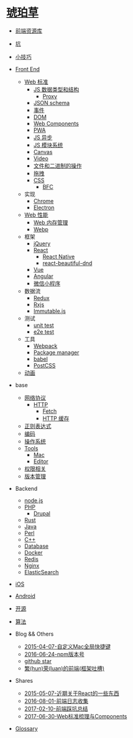 # [琥珀草](INTRO.md)

* [前端资源库](2014-05-14-links.md)
* [坑](2015-03-08-keng.md)
* [小技巧](2017-06-29-tips.md)

* [Front End](2014-05-14-frontend.md)
  * [Web 标准](2017-10-31-fe-standard.md)
    * [JS 数据类型和结构](2018-08-15-js-data.md)
      * [Proxy](2018-03-23-js-proxy.md)
    * [JSON schema](2018-09-28-json-schema.md)
    * [事件](2017-05-30-js-events.md)
    * [DOM](2018-03-22-dom.md)
    * [Web Components](2018-03-21-web-components.md)
    * [PWA](2017-07-06-pwa.md)
    * [JS 异步](2017-07-24-async.md)
    * [JS 模块系统](2017-10-10-js-module-system.md)
    * [Canvas](2017-03-21-canvas.md)
    * [Video](2017-03-13-video.md)
    * [文件和二进制的操作](2018-05-15-file.md)
    * [拖拽](2018-10-31-drag-drop.md)
    * [CSS](2017-05-30-css.md)
      * [BFC](2016-04-05-bfc.md)
  * 实现
    * [Chrome](2017-11-22-chrome.md)
    * [Electron](2017-07-13-electron.md)
  * [Web 性能](2015-12-21-performance.md)
    * [Web 内存管理](2017-02-21-js-memory.md)
    * [Webp](2016-04-28-webp.md)
  * 框架
    * [jQuery](2014-05-14-jquery.md)
    * [React](2017-05-27-react.md)
      * [React Native](2017-04-13-react-native.md)
      * [react-beautiful-dnd](2018-09-25-react-beautiful-dnd.md)
    * [Vue](2017-07-26-vue.md)
    * [Angular](2014-06-21-angular.md)
    * [微信小程序](2017-06-30-wx-miniapp.md)
  * 数据流
    * [Redux](2016-03-23-redux.md)
    * [Rxjs](2017-06-28-rxjs.md)
    * [Immutable.js](2016-07-15-immutable.md)
  * 测试
    * [unit test](2017-06-02-unit-test.md)
    * [e2e test](2018-02-11-e2e-test.md)
  * 工具
    * [Webpack](2016-02-26-webpack.md)
    * [Package manager](2017-05-30-package-manager.md)
    * [babel](2017-05-30-babel.md)
    * [PostCSS](2018-06-26-postcss.md)
  * [动画](2017-08-11-animation.md)

* base
  * [网络协议](2017-05-26-protocol.md)
    * [HTTP](2018-05-18-http.md)
      * [Fetch](2018-05-18-fetch.md)
      * [HTTP 缓存](2016-02-24-http-cache.md)
  * [正则表达式](2014-05-14-regular-expression.md)
  * [编码](2018-03-01-encode.md)
  * [操作系统](2017-12-21-os.md)
  * [Tools](2014-09-13-tools.md)
    * [Mac](2018-06-07-mac.md)
    * [Editor](2015-12-14-editor.md)
  * [权限相关](2017-07-18-auth.md)
  * [版本管理](2014-07-01-revision-control.md)

* Backend
  * [node.js](2017-07-19-nodejs.md)
  * [PHP](2014-05-14-php.md)
    * [Drupal](2014-05-14-drupal.md)
  * [Rust](2018-03-16-rust.md)
  * [Java](2014-05-14-java.md)
  * [Perl](2014-05-14-perl.md)
  * [C++](2017-11-28-cpp.md)
  * [Database](2014-05-29-database.md)
  * [Docker](2016-03-22-docker.md)
  * [Redis](2017-11-17-redis.md)
  * [Nginx](2018-06-07-nginx.md)
  * [ElasticSearch](2017-04-20-elasticsearch.md)

* [iOS](2017-05-11-ios.md)
* [Android](2018-11-12-android.md)

* [开源](2018-06-07-open-source.md)
* [算法](2018-06-07-algorithm.md)

* Blog && Others
  * [2015-04-07-自定义Mac全局快捷键](blog/2015-04-07-自定义Mac全局快捷键.md)
  * [2016-06-24-npm版本号](blog/2016-06-24-npm版本号.md)
  * [github star](blog/2018-01-02-github-star.md)
  * [繁(hun)荣(luan)的前端(框架吐槽)](blog/2017-01-06-frameworks.md)

* Shares
  * [2015-05-07-近期关于React的一些东西](blog/2015-05-07-近期关于React的一些东西.md)
  * [2016-08-01-前端日志收集](blog/2016-08-01-前端日志收集.md)
  * [2017-02-10-前端踩坑总结](blog/2017-02-10-前端踩坑总结.md)
  * [2017-06-30-Web标准梳理与Components](blog/2017-06-30-Web标准梳理与Components.md)

* [Glossary](GLOSSARY.md)
